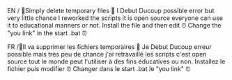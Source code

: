 EN / 📁Simply delete temporary files 📁
I Debut Ducoup possible error but very little chance I reworked the scripts it is open source everyone can use it to educational manners or not.
Install the file and then edit 
⏰ Change the "you link" in the start .bat ⏰








FR /📁Il va  supprimer les fichiers temporaires 📁
Je Debut Ducoup erreur possible mais très peu de chance j'ai retravaillé les scripts c'est open source tout le monde peut l'utiliser à des fins éducatives ou non.
Installez le fichier puis modifier 
⏰ Changer dans le start .bat le "you link" ⏰



